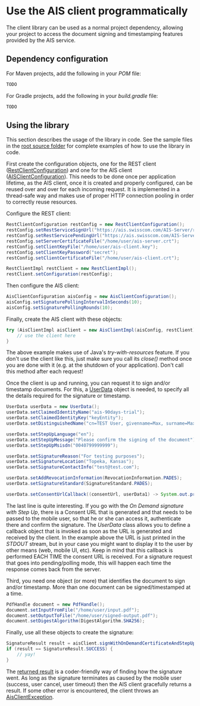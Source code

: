 # Use the AIS client programmatically
The client library can be used as a normal project dependency, allowing your project to access
the document signing and timestamping features provided by the AIS service.

## Dependency configuration
For Maven projects, add the following in your _POM_ file:
```xml
TODO
```

For Gradle projects, add the following in your _build.gradle_ file:
```groovy
TODO
```

## Using the library
This section describes the usage of the library in code. See the sample files 
in the [root source folder](../src/main/java/com/swisscom/ais) for complete examples of how to use the library in code.

First create the configuration objects, one for the REST client 
([RestClientConfiguration](../src/main/java/com/swisscom/ais/client/rest/RestClientConfiguration.java)) and one for the AIS client 
([AISClientConfiguration](../src/main/java/com/swisscom/ais/client/AisClientConfiguration.java)). This needs to be done once per application
lifetime, as the AIS client, once it is created and properly configured, can be reused over and over for each incoming request. It is implemented
in a thread-safe way and makes use of proper HTTP connection pooling in order to correctly reuse resources.

Configure the REST client:
```java
RestClientConfiguration restConfig = new RestClientConfiguration();
restConfig.setRestServiceSignUrl("https://ais.swisscom.com/AIS-Server/rs/v1.0/sign");
restConfig.setRestServicePendingUrl("https://ais.swisscom.com/AIS-Server/rs/v1.0/pending");
restConfig.setServerCertificateFile("/home/user/ais-server.crt");
restConfig.setClientKeyFile("/home/user/ais-client.key");
restConfig.setClientKeyPassword("secret");
restConfig.setClientCertificateFile("/home/user/ais-client.crt");

RestClientImpl restClient = new RestClientImpl();
restClient.setConfiguration(restConfig);
```

Then configure the AIS client:
```java
AisClientConfiguration aisConfig = new AisClientConfiguration();
aisConfig.setSignaturePollingIntervalInSeconds(10);
aisConfig.setSignaturePollingRounds(10);
```

Finally, create the AIS client with these objects:
```java
try (AisClientImpl aisClient = new AisClientImpl(aisConfig, restClient)){
    // use the client here
}
```

The above example makes use of Java's _try-with-resources_ feature. If you don't use the client like this, just make sure you call its _close()_
method once you are done with it (e.g. at the shutdown of your application). Don't call this method after each request!

Once the client is up and running, you can request it to sign and/or timestamp documents. For this, a 
[UserData](../src/main/java/com/swisscom/ais/client/model/UserData.java) object is needed, to specify all the details required for the signature
or timestamp.

```java
UserData userData = new UserData();
userData.setClaimedIdentityName("ais-90days-trial");
userData.setClaimedIdentityKey("keyEntity");
userData.setDistinguishedName("cn=TEST User, givenname=Max, surname=Maximus, c=US, serialnumber=abcdefabcdefabcdefabcdefabcdef");

userData.setStepUpLanguage("en");
userData.setStepUpMessage("Please confirm the signing of the document");
userData.setStepUpMsisdn("0040799999999");

userData.setSignatureReason("For testing purposes");
userData.setSignatureLocation("Topeka, Kansas");
userData.setSignatureContactInfo("test@test.com");

userData.setAddRevocationInformation(RevocationInformation.PADES);
userData.setSignatureStandard(SignatureStandard.PADES);

userData.setConsentUrlCallback((consentUrl, userData1) -> System.out.println("Consent URL: " + consentUrl));
```

The last line is quite interesting. If you go with the _On Demand signature with Step Up_, there is a Consent URL that is generated and that
needs to be passed to the mobile user, so that he or she can access it, authenticate there and confirm the signature. The _UserData_ class
allows you to define a callback object that is invoked as soon as the URL is generated and received by the client. In the example above
the URL is just printed in the _STDOUT_ stream, but in your case you might want to display it to the user by other means (web, mobile UI, etc).
Keep in mind that this callback is performed EACH TIME the consent URL is received. For a signature request that goes into pending/polling mode,
this will happen each time the response comes back from the server. 

Third, you need one object (or more) that identifies the document to sign and/or timestamp. More than one document can be signed/timestamped at
a time.

```java
PdfHandle document = new PdfHandle();
document.setInputFromFile("/home/user/input.pdf");
document.setOutputToFile("/home/user/signed-output.pdf");
document.setDigestAlgorithm(DigestAlgorithm.SHA256);
```

Finally, use all these objects to create the signature:

```java
SignatureResult result = aisClient.signWithOnDemandCertificateAndStepUp(Collections.singletonList(document), userData);
if (result == SignatureResult.SUCCESS) {
    // yay!
}
```

The [returned result](../src/main/java/com/swisscom/ais/client/model/SignatureResult.java) is a coder-friendly way of finding how the signature went. 
As long as the signature terminates as caused by the mobile user (success, user cancel, user timeout) then the AIS client gracefully returns a result. 
If some other error is encountered, the client throws
an [AisClientException](../src/main/java/com/swisscom/ais/client/AisClientException.java).
